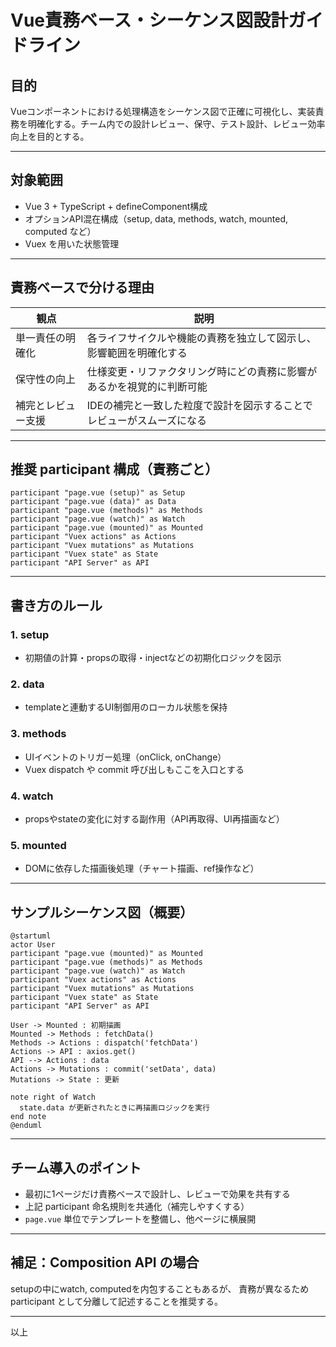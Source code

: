 # Vue責務ベース・シーケンス図設計ガイドライン

## 目的

Vueコンポーネントにおける処理構造をシーケンス図で正確に可視化し、実装責務を明確化する。チーム内での設計レビュー、保守、テスト設計、レビュー効率向上を目的とする。

---

## 対象範囲

* Vue 3 + TypeScript + defineComponent構成
* オプションAPI混在構成（setup, data, methods, watch, mounted, computed など）
* Vuex を用いた状態管理

---

## 責務ベースで分ける理由

| 観点        | 説明                                   |
| --------- | ------------------------------------ |
| 単一責任の明確化  | 各ライフサイクルや機能の責務を独立して図示し、影響範囲を明確化する    |
| 保守性の向上    | 仕様変更・リファクタリング時にどの責務に影響があるかを視覚的に判断可能  |
| 補完とレビュー支援 | IDEの補完と一致した粒度で設計を図示することでレビューがスムーズになる |

---

## 推奨 participant 構成（責務ごと）

```plantuml
participant "page.vue (setup)" as Setup
participant "page.vue (data)" as Data
participant "page.vue (methods)" as Methods
participant "page.vue (watch)" as Watch
participant "page.vue (mounted)" as Mounted
participant "Vuex actions" as Actions
participant "Vuex mutations" as Mutations
participant "Vuex state" as State
participant "API Server" as API
```

---

## 書き方のルール

### 1. setup

* 初期値の計算・propsの取得・injectなどの初期化ロジックを図示

### 2. data

* templateと連動するUI制御用のローカル状態を保持

### 3. methods

* UIイベントのトリガー処理（onClick, onChange）
* Vuex dispatch や commit 呼び出しもここを入口とする

### 4. watch

* propsやstateの変化に対する副作用（API再取得、UI再描画など）

### 5. mounted

* DOMに依存した描画後処理（チャート描画、ref操作など）

---

## サンプルシーケンス図（概要）

```plantuml
@startuml
actor User
participant "page.vue (mounted)" as Mounted
participant "page.vue (methods)" as Methods
participant "page.vue (watch)" as Watch
participant "Vuex actions" as Actions
participant "Vuex mutations" as Mutations
participant "Vuex state" as State
participant "API Server" as API

User -> Mounted : 初期描画
Mounted -> Methods : fetchData()
Methods -> Actions : dispatch('fetchData')
Actions -> API : axios.get()
API --> Actions : data
Actions -> Mutations : commit('setData', data)
Mutations -> State : 更新

note right of Watch
  state.data が更新されたときに再描画ロジックを実行
end note
@enduml
```

---

## チーム導入のポイント

* 最初に1ページだけ責務ベースで設計し、レビューで効果を共有する
* 上記 participant 命名規則を共通化（補完しやすくする）
* `page.vue` 単位でテンプレートを整備し、他ページに横展開

---

## 補足：Composition API の場合

setupの中にwatch, computedを内包することもあるが、
責務が異なるため participant として分離して記述することを推奨する。

---

以上
